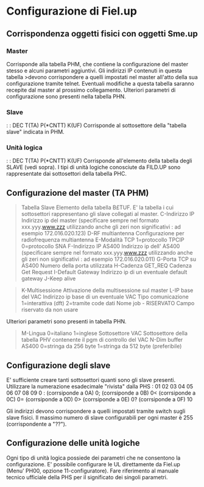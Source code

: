 # Configurazione di Fiel.up
## Corrispondenza oggetti fisici con oggetti Sme.up
### Master
Corrisponde alla tabella PHM, che contiene la configurazione del master stesso e alcuni parametri aggiuntivi. Gli indirizzi IP contenuti in questa tabella >devono corrispondere a quelli impostati nel master all'atto della sua configurazione tramite telnet. Eventuali modifiche a questa tabella saranno recepite dal master al prossimo collegamento.
Ulteriori parametri di configurazione sono presenti nella tabella PHN.

### Slave
 :  : DEC T(TA) P(\*CNTT) K(UF)
Corrisponde al sottosettore della "tabella slave" indicata in PHM.

### Unità logica
 :  : DEC T(TA) P(\*CNTT) K(UF)
Corrisponde all'elemento della tabella degli SLAVE (vedi sopra).
I tipi di unità logiche conosciute da FILD.UP sono rappresentate dai sottosettori della tabella PHC.

## Configurazione del master (TA PHM)
>Tabella Slave
Elemento della tabella B£TUF.
E' la tabella i cui sottosettori rappresentano gli slave collegati al master.
>C-Indirizzo IP
Indirizzo ip del master (specificare sempre nel formato xxx.yyy.www.zzz utilizzando
anche gli zeri non significativi :  ad esempio 172.016.020.123)
>D-RF multiantenna
Configurazione per radiofrequenza multiantenna
>E-Modalità TCP
1=protocollo TPCIP
0=protocollo SNA
>F-Indirizzo IP AS400
Indirizzo ip dell' AS400 (specificare sempre nel formato xxx.yyy.www.zzz utilizzando
anche gli zeri non significativi :  ad esempio 172.016.020.011)
>G-Porta TCP su AS400
Numero della porta utilizzata
>H-Cadenza GET_REQ
Cadenza Get Request
>I-Default Gateway
Indirizzo ip di un eventuale default gateway
>J-Keep alive

>K-Multisessione
Attivazione della multisessione sul master
>L-IP base del VAC
Indirizzo ip base di un eventuale VAC
>Tipo comunicazione
1=interattiva (dft)
2=tramite code dati
>Nome job - RISERVATO
Campo riservato da non usare

Ulteriori parametri sono presenti in tabella PHN.
>M-Lingua
0=italiano
1=inglese
>Sottosettore VAC
Sottosettore della tabella PHV contenente il pgm di controllo del VAC
>N-Dim buffer AS400
0=stringa da 256 byte
1=stringa da 512 byte (preferibile)

## Configurazione degli slave
E' sufficiente creare tanti sottosettori quanti sono gli slave presenti.
Utilizzare la numerazione esadecimale "rivista" dalla PHS : 
01
02
03
04
05
06
07
08
09
0 :  (corrsiponde a 0A)
0; (corrsiponde a 0B)
0< (corrsiponde a 0C)
0= (corrsiponde a 0D)
0> (corrsiponde a 0E)
0? (corrsiponde a 0F)
10

Gli indirizzi devono corrispondere a quelli impostati tramite switch sugli slave fisici.
Il massimo numero di slave configurabili per ogni master è 255 (corrispondente a "??").

## Configurazione delle unità logiche
Ogni tipo di unità logica possiede dei parametri che ne consentono la configurazione.
E' possibile configurare le UL direttamente da Fiel.up (Menu' PH00, opzione 11-configuratore).
Fare riferimento al manuale tecnico ufficiale della PHS per il significato dei singoli parametri.

